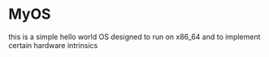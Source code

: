 # MyOS
this is a simple hello world OS designed to run on x86_64 and to implement certain hardware intrinsics
